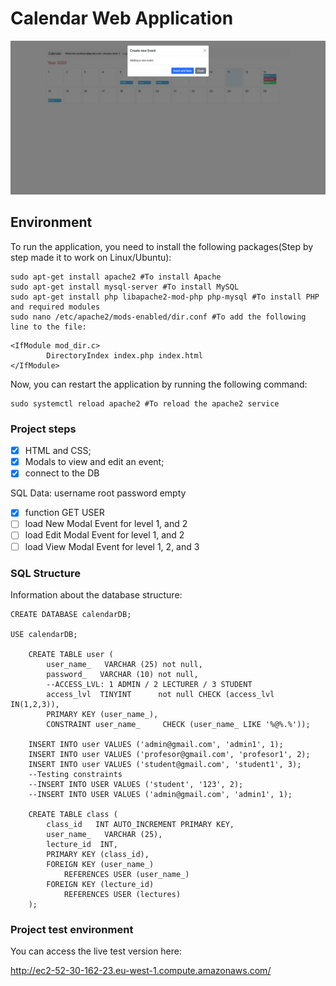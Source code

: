 
# Calendar Web Application

![Add Event](https://github.com/23643studentdorset/Y2S2DevOps-Project/blob/master/screenshot/addEvent.png?raw=true)

## Environment

To run the application, you need to install the following packages(Step by step made it to work on Linux/Ubuntu):

```console
sudo apt-get install apache2 #To install Apache
sudo apt-get install mysql-server #To install MySQL
sudo apt-get install php libapache2-mod-php php-mysql #To install PHP and required modules
sudo nano /etc/apache2/mods-enabled/dir.conf #To add the following line to the file:
```

```console
<IfModule mod_dir.c>
        DirectoryIndex index.php index.html
</IfModule>
```

Now, you can restart the application by running the following command:

```console
sudo systemctl reload apache2 #To reload the apache2 service
```

### Project steps

- [x] HTML and CSS;
- [x] Modals to view and edit an event;
- [x] connect to the DB

SQL Data: username root password empty

- [x] function GET USER
- [ ] load New Modal Event for level 1, and 2
- [ ] load Edit Modal Event for level 1, and 2
- [ ] load View Modal Event for level 1, 2, and 3

### SQL Structure

Information about the database structure:

```console
CREATE DATABASE calendarDB;

USE calendarDB; 

    CREATE TABLE user (
        user_name_   VARCHAR (25) not null,
        password_   VARCHAR (10) not null,
        --ACCESS_LVL: 1 ADMIN / 2 LECTURER / 3 STUDENT
        access_lvl  TINYINT      not null CHECK (access_lvl IN(1,2,3)),
        PRIMARY KEY (user_name_),
        CONSTRAINT user_name_     CHECK (user_name_ LIKE '%@%.%'));

    INSERT INTO user VALUES ('admin@gmail.com', 'admin1', 1);
    INSERT INTO user VALUES ('profesor@gmail.com', 'profesor1', 2);
    INSERT INTO user VALUES ('student@gmail.com', 'student1', 3);
    --Testing constraints
    --INSERT INTO USER VALUES ('student', '123', 2);
    --INSERT INTO USER VALUES ('admin@gmail.com', 'admin1', 1);

    CREATE TABLE class (
        class_id   INT AUTO_INCREMENT PRIMARY KEY,
        user_name_   VARCHAR (25),
        lecture_id  INT,
        PRIMARY KEY (class_id),
        FOREIGN KEY (user_name_)
            REFERENCES USER (user_name_)
        FOREIGN KEY (lecture_id)
            REFERENCES USER (lectures)
    );
```

### Project test environment

You can access the live test version here:

<http://ec2-52-30-162-23.eu-west-1.compute.amazonaws.com/>
